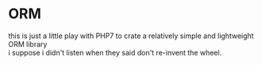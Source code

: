 # ORM
this is just a little play with PHP7 to crate a relatively simple and lightweight ORM library\
i suppose i didn't listen when they said don't re-invent the wheel.